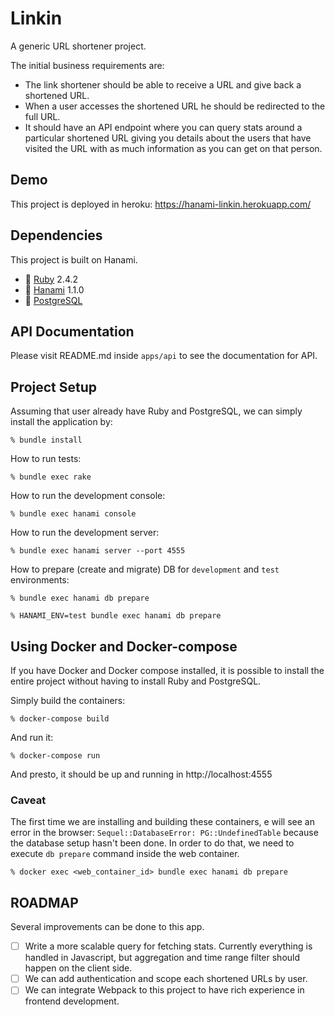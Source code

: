 # Linkin

A generic URL shortener project.

The initial business requirements are:
* The link shortener should be able to receive a URL and give back a shortened URL.
* When a user accesses the shortened URL he should be redirected to the full URL.
* It should have an API endpoint where you can query stats around a particular shortened URL giving you details about the users that have visited the URL with as much information as you can get on that person.

## Demo

This project is deployed in heroku: https://hanami-linkin.herokuapp.com/

## Dependencies

This project is built on Hanami.
* 💎 [Ruby](https://www.ruby-lang.org/en/) 2.4.2
* 🌸 [Hanami](http://hanamirb.org/) 1.1.0
* 🐘 [PostgreSQL](https://www.postgresql.org/)

## API Documentation

Please visit README.md inside `apps/api` to see the documentation for API.

## Project Setup

Assuming that user already have Ruby and PostgreSQL, we can simply install the application by:

```
% bundle install
```

How to run tests:

```
% bundle exec rake
```

How to run the development console:

```
% bundle exec hanami console
```

How to run the development server:

```
% bundle exec hanami server --port 4555
```

How to prepare (create and migrate) DB for `development` and `test` environments:

```
% bundle exec hanami db prepare

% HANAMI_ENV=test bundle exec hanami db prepare
```

## Using Docker and Docker-compose

If you have Docker and Docker compose installed, it is possible to install the entire project without having to install Ruby and PostgreSQL.

Simply build the containers:

```
% docker-compose build
```

And run it:

```
% docker-compose run
```

And presto, it should be up and running in http://localhost:4555

### Caveat

The first time we are installing and building these containers, e will see an error in the browser: `Sequel::DatabaseError: PG::UndefinedTable` because the database setup hasn't been done.
In order to do that, we need to execute `db prepare` command inside the web container.

```
% docker exec <web_container_id> bundle exec hanami db prepare
```

## ROADMAP

Several improvements can be done to this app.

- [ ] Write a more scalable query for fetching stats. Currently everything is handled in Javascript, but aggregation and time range filter should happen on the client side.
- [ ] We can add authentication and scope each shortened URLs by user.
- [ ] We can integrate Webpack to this project to have rich experience in frontend development.
